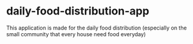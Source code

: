 # daily-food-distribution-app
This application is made for the daily food distribution (especially on the small community that every house need food everyday) 
